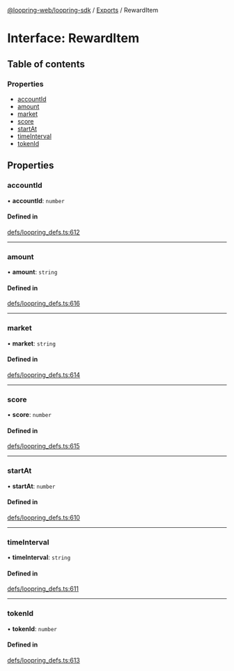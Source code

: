 [@loopring-web/loopring-sdk](../README.md) / [Exports](../modules.md) / RewardItem

# Interface: RewardItem

## Table of contents

### Properties

- [accountId](RewardItem.md#accountid)
- [amount](RewardItem.md#amount)
- [market](RewardItem.md#market)
- [score](RewardItem.md#score)
- [startAt](RewardItem.md#startat)
- [timeInterval](RewardItem.md#timeinterval)
- [tokenId](RewardItem.md#tokenid)

## Properties

### accountId

• **accountId**: `number`

#### Defined in

[defs/loopring_defs.ts:612](https://github.com/Loopring/loopring_sdk/blob/1b21a8d/src/defs/loopring_defs.ts#L612)

___

### amount

• **amount**: `string`

#### Defined in

[defs/loopring_defs.ts:616](https://github.com/Loopring/loopring_sdk/blob/1b21a8d/src/defs/loopring_defs.ts#L616)

___

### market

• **market**: `string`

#### Defined in

[defs/loopring_defs.ts:614](https://github.com/Loopring/loopring_sdk/blob/1b21a8d/src/defs/loopring_defs.ts#L614)

___

### score

• **score**: `number`

#### Defined in

[defs/loopring_defs.ts:615](https://github.com/Loopring/loopring_sdk/blob/1b21a8d/src/defs/loopring_defs.ts#L615)

___

### startAt

• **startAt**: `number`

#### Defined in

[defs/loopring_defs.ts:610](https://github.com/Loopring/loopring_sdk/blob/1b21a8d/src/defs/loopring_defs.ts#L610)

___

### timeInterval

• **timeInterval**: `string`

#### Defined in

[defs/loopring_defs.ts:611](https://github.com/Loopring/loopring_sdk/blob/1b21a8d/src/defs/loopring_defs.ts#L611)

___

### tokenId

• **tokenId**: `number`

#### Defined in

[defs/loopring_defs.ts:613](https://github.com/Loopring/loopring_sdk/blob/1b21a8d/src/defs/loopring_defs.ts#L613)
